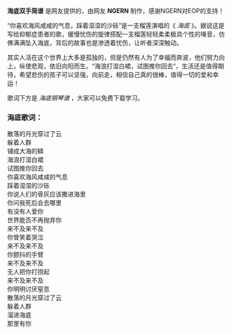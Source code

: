 

**海底双手简谱** 是网友提供的，由网友 **NGERN** 制作，感谢NGERN对EOP的支持！

“你喜欢海风咸咸的气息，踩着湿湿的沙砾”是一支榴莲演唱的《 _海底_
》。据说这是写给抑郁症患者的歌，缓慢忧伤的旋律搭配一支榴莲轻轻柔柔极具个性的嗓音，仿佛满满坠入海底，背后的故事也是渗透着忧伤，让听者深深触动。

其实人活在这个世界上大多是孤独的，但是仍然有人为了幸福而奔波，他们努力向上，纵使悲观，依旧向阳而生。“海浪打湿白裙，试图推你回去”，生活还是值得期待，希望悲伤的孩子可以坚强，向前走，相信自己真的很棒，值得一切的爱和幸运！

歌词下方是 _海底钢琴谱_ ，大家可以免费下载学习。

### 海底歌词：

散落的月光穿过了云  
躲着人群  
铺成大海的鳞  
海浪打湿白裙  
试图推你回去  
你喜欢海风咸咸的气息  
踩着湿湿的沙砾  
你说人们的骨灰应该撒进海里  
你问我死后会去哪里  
有没有人爱你  
世界能否不再抛弃你  
来不及来不及  
你曾笑着哭泣  
来不及来不及  
你颤抖的手臂  
来不及来不及  
无人把你打捞起  
来不及来不及  
你明明讨厌窒息  
散落的月光穿过了云  
躲着人群  
溜进海底  
那里有你

